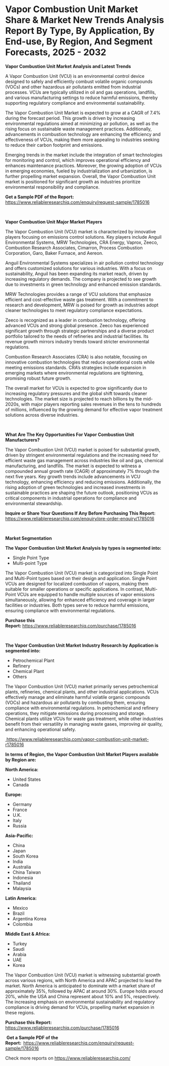 <p><h1>Vapor Combustion Unit Market Share & Market New Trends Analysis Report By Type, By Application, By End-use, By Region, And Segment Forecasts, 2025 - 2032</h1></p><p><strong>Vapor Combustion Unit Market Analysis and Latest Trends</strong></p>
<p><p>A Vapor Combustion Unit (VCU) is an environmental control device designed to safely and efficiently combust volatile organic compounds (VOCs) and other hazardous air pollutants emitted from industrial processes. VCUs are typically utilized in oil and gas operations, landfills, and various manufacturing settings to reduce harmful emissions, thereby supporting regulatory compliance and environmental sustainability.</p><p>The Vapor Combustion Unit Market is expected to grow at a CAGR of 7.4% during the forecast period. This growth is driven by increasing environmental regulations aimed at minimizing air pollution, as well as the rising focus on sustainable waste management practices. Additionally, advancements in combustion technology are enhancing the efficiency and effectiveness of VCUs, making them more appealing to industries seeking to reduce their carbon footprint and emissions.</p><p>Emerging trends in the market include the integration of smart technologies for monitoring and control, which improves operational efficiency and enhances maintenance practices. Moreover, the growing adoption of VCUs in emerging economies, fueled by industrialization and urbanization, is further propelling market expansion. Overall, the Vapor Combustion Unit market is positioned for significant growth as industries prioritize environmental responsibility and compliance.</p></p>
<p><strong>Get a Sample PDF of the Report:&nbsp;</strong> <a href="https://www.reliableresearchiq.com/enquiry/request-sample/1785016?utm_campaign=2212&utm_medium=2&utm_source=Github&utm_content=ia&utm_term=25032025&utm_id=vapor-combustion-unit">https://www.reliableresearchiq.com/enquiry/request-sample/1785016</a></p>
<p>&nbsp;</p>
<p><strong>Vapor Combustion Unit Major Market Players</strong></p>
<p><p>The Vapor Combustion Unit (VCU) market is characterized by innovative players focusing on emissions control solutions. Key players include Anguil Environmental Systems, MRW Technologies, CRA Energy, Vaprox, Zeeco, Combustion Research Associates, Cimarron, Process Combustion Corporation, Garo, Baker Furnace, and Aereon. </p><p>Anguil Environmental Systems specializes in air pollution control technology and offers customized solutions for various industries. With a focus on sustainability, Anguil has been expanding its market reach, driven by increasing regulatory demands. The company is projected to see growth due to investments in green technology and enhanced emission standards.</p><p>MRW Technologies provides a range of VCU solutions that emphasize efficient and cost-effective waste gas treatment. With a commitment to research and development, MRW is poised for growth as industries adopt cleaner technologies to meet regulatory compliance expectations.</p><p>Zeeco is recognized as a leader in combustion technology, offering advanced VCUs and strong global presence. Zeeco has experienced significant growth through strategic partnerships and a diverse product portfolio tailored to the needs of refineries and industrial facilities. Its revenue growth mirrors industry trends toward stricter environmental regulations.</p><p>Combustion Research Associates (CRA) is also notable, focusing on innovative combustion technologies that reduce operational costs while meeting emissions standards. CRA’s strategies include expansion in emerging markets where environmental regulations are tightening, promising robust future growth.</p><p>The overall market for VCUs is expected to grow significantly due to increasing regulatory pressures and the global shift towards cleaner technologies. The market size is projected to reach billions by the mid-2020s, with major players reporting sales revenues in the tens to hundreds of millions, influenced by the growing demand for effective vapor treatment solutions across diverse industries.</p></p>
<p>&nbsp;</p>
<p><strong>What Are The Key Opportunities For Vapor Combustion Unit Manufacturers?</strong></p>
<p><p>The Vapor Combustion Unit (VCU) market is poised for substantial growth, driven by stringent environmental regulations and the increasing need for efficient waste gas management across industries like oil and gas, chemical manufacturing, and landfills. The market is expected to witness a compounded annual growth rate (CAGR) of approximately 7% through the next five years. Key growth trends include advancements in VCU technology, enhancing efficiency and reducing emissions. Additionally, the rising adoption of green technologies and increased investments in sustainable practices are shaping the future outlook, positioning VCUs as critical components in industrial operations for compliance and environmental stewardship.</p></p>
<p><strong>Inquire or Share Your Questions If Any Before Purchasing This Report:</strong> <a href="https://www.reliableresearchiq.com/enquiry/pre-order-enquiry/1785016?utm_campaign=2212&utm_medium=2&utm_source=Github&utm_content=ia&utm_term=25032025&utm_id=vapor-combustion-unit">https://www.reliableresearchiq.com/enquiry/pre-order-enquiry/1785016</a></p>
<p>&nbsp;</p>
<p><strong>Market Segmentation</strong></p>
<p><strong>The Vapor Combustion Unit Market Analysis by types is segmented into:</strong></p>
<p><ul><li>Single Point Type</li><li>Multi-point Type</li></ul></p>
<p><p>The Vapor Combustion Unit (VCU) market is categorized into Single Point and Multi-Point types based on their design and application. Single Point VCUs are designed for localized combustion of vapors, making them suitable for smaller operations or specific applications. In contrast, Multi-Point VCUs are equipped to handle multiple sources of vapor emissions simultaneously, allowing for enhanced efficiency and coverage in larger facilities or industries. Both types serve to reduce harmful emissions, ensuring compliance with environmental regulations.</p></p>
<p><strong>Purchase this Report:&nbsp;</strong><a href="https://www.reliableresearchiq.com/purchase/1785016?utm_campaign=2212&utm_medium=2&utm_source=Github&utm_content=ia&utm_term=25032025&utm_id=vapor-combustion-unit">https://www.reliableresearchiq.com/purchase/1785016</a></p>
<p>&nbsp;</p>
<p><strong>The Vapor Combustion Unit Market Industry Research by Application is segmented into:</strong></p>
<p><ul><li>Petrochemical Plant</li><li>Refinery</li><li>Chemical Plant</li><li>Others</li></ul></p>
<p><p>The Vapor Combustion Unit (VCU) market primarily serves petrochemical plants, refineries, chemical plants, and other industrial applications. VCUs effectively manage and eliminate harmful volatile organic compounds (VOCs) and hazardous air pollutants by combusting them, ensuring compliance with environmental regulations. In petrochemical and refinery operations, they mitigate emissions during processing and storage. Chemical plants utilize VCUs for waste gas treatment, while other industries benefit from their versatility in managing waste gases, improving air quality, and enhancing operational safety.</p></p>
<p><a href="https://www.reliableresearchiq.com/vapor-combustion-unit-market-r1785016?utm_campaign=2212&utm_medium=2&utm_source=Github&utm_content=ia&utm_term=25032025&utm_id=vapor-combustion-unit">&nbsp;https://www.reliableresearchiq.com/vapor-combustion-unit-market-r1785016</a></p>
<p><strong>In terms of Region, the Vapor Combustion Unit Market Players available by Region are:</strong></p>
<p>
    <p> <strong> North America: </strong>
        <ul>
            <li>United States</li>
            <li>Canada</li>
        </ul>
        </p> 
    <p> <strong> Europe: </strong>
        <ul>
            <li>Germany</li>
            <li>France</li>
            <li>U.K.</li>
            <li>Italy</li>
            <li>Russia</li>
        </ul>
        </p> 
    <p> <strong> Asia-Pacific: </strong>
        <ul>
            <li>China</li>
            <li>Japan</li>
            <li>South Korea</li>
            <li>India</li>
            <li>Australia</li>
            <li>China Taiwan</li>
            <li>Indonesia</li>
            <li>Thailand</li>
            <li>Malaysia</li>
        </ul>
        </p> 
    <p> <strong> Latin America: </strong>
        <ul>
            <li>Mexico</li>
            <li>Brazil</li>
            <li>Argentina Korea</li>
            <li>Colombia</li>
        </ul>
        </p> 
    <p> <strong> Middle East & Africa: </strong>
        <ul>
            <li>Turkey</li>
            <li>Saudi</li>
            <li>Arabia</li>
            <li>UAE</li>
            <li>Korea</li>
        </ul>
    </p>
    </p>
<p><p>The Vapor Combustion Unit (VCU) market is witnessing substantial growth across various regions, with North America and APAC projected to lead the market. North America is anticipated to dominate with a market share of approximately 35%, followed by APAC at around 30%. Europe holds around 20%, while the USA and China represent about 10% and 5%, respectively. The increasing emphasis on environmental sustainability and regulatory compliance is driving demand for VCUs, propelling market expansion in these regions.</p></p>
<p><strong>Purchase this Report: </strong><a href="https://www.reliableresearchiq.com/purchase/1785016?utm_campaign=2212&utm_medium=2&utm_source=Github&utm_content=ia&utm_term=25032025&utm_id=vapor-combustion-unit">https://www.reliableresearchiq.com/purchase/1785016</a></p>
<p>&nbsp;<strong>Get a Sample PDF of the Report:&nbsp;&nbsp;</strong><a href="https://www.reliableresearchiq.com/enquiry/request-sample/1785016?utm_campaign=2212&utm_medium=2&utm_source=Github&utm_content=ia&utm_term=25032025&utm_id=vapor-combustion-unit">https://www.reliableresearchiq.com/enquiry/request-sample/1785016</a></p>
<p><strong></strong></p>
<p>Check more reports on <a href="https://www.reliableresearchiq.com/?utm_campaign=2212&utm_medium=2&utm_source=Github&utm_content=ia&utm_term=25032025&utm_id=vapor-combustion-unit">https://www.reliableresearchiq.com/</a></p>